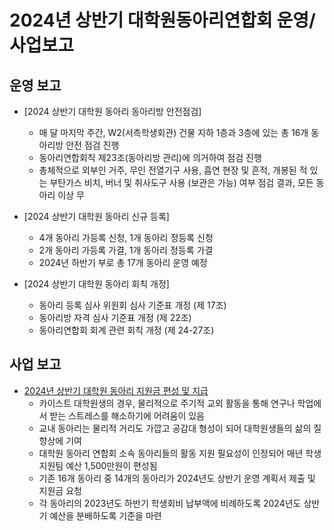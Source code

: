 2024년 상반기 대학원동아리연합회 운영/사업보고
===

## 운영 보고

- [2024 상반기 대학원 동아리 동아리방 안전점검]
    - 매 달 마지막 주간, W2(서측학생회관) 건물 지하 1층과 3층에 있는 총 16개 동아리방 안전 점검 진행
    - 동아리연합회칙 제23조(동아리방 관리)에 의거하여 점검 진행
    - 총체적으로 외부인 거주, 무인 전열기구 사용, 흡연 현장 및 흔적, 개봉된 적 있는 부탄가스 비치, 버너 및 취사도구 사용 (보관은 가능) 여부 점검 결과, 모든 동아리 이상 무

- [2024 상반기 대학원 동아리 신규 등록]
    - 4개 동아리 가등록 신청, 1개 동아리 정등록 신청
    - 2개 동아리 가등록 가결, 1개 동아리 정등록 가결
    - 2024년 하반기 부로 총 17개 동아리 운영 예정

- [2024 상반기 대학원 동아리 회칙 개정]
    - 동아리 등록 심사 위원회 심사 기준표 개정 (제 17조)
    - 동아리방 자격 심사 기준표 개정 (제 22조)
    - 동아리연합회 회계 관련 회칙 개정 (제 24-27조)

## 사업 보고

- [2024년 상반기 대학원 동아리 지원금 편성 및 지급](대학원동아리연합회-2024년-상반기-대학원-동아리-지원금-편성-및-지급.md)
    - 카이스트 대학원생의 경우, 물리적으로 주기적 교외 활동을 통해 연구나 학업에서 받는 스트레스를 해소하기에 어려움이 있음
    - 교내 동아리는 물리적 거리도 가깝고 공감대 형성이 되어 대학원생들의 삶의 질 향상에 기여
    - 대학원 동아리 연합회 소속 동아리들의 활동 지원 필요성이 인정되어 매년 학생지원팀 예산 1,500만원이 편성됨
    - 기존 16개 동아리 중 14개의 동아리가 2024년도 상반기 운영 계획서 제출 및 지원금 요청
    - 각 동아리의 2023년도 하반기 학생회비 납부액에 비례하도록 2024년도 상반기 예산을 분배하도록 기준을 마련
